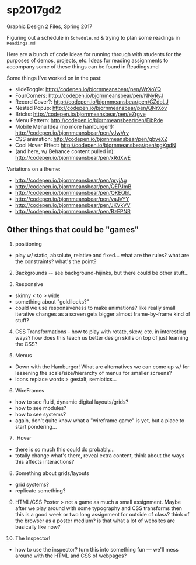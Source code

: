 # sp2017gd2

Graphic Design 2 Files, Spring 2017

Figuring out a schedule in `Schedule.md` & trying to plan some readings in `Readings.md`

Here are a bunch of code ideas for running through with students for the purposes of demos, projects, etc. Ideas for reading assignments to accompany some of these things can be found in Readings.md

Some things I've worked on in the past:

- slideToggle: <http://codepen.io/bjornmeansbear/pen/WrXoYQ>
- FourCorners: <http://codepen.io/bjornmeansbear/pen/NNyRyJ>
- Record Cover?: <http://codepen.io/bjornmeansbear/pen/GZdbLJ>
- Nested Popup: <http://codepen.io/bjornmeansbear/pen/QNrXov>
- Bricks: <http://codepen.io/bjornmeansbear/pen/eZrgve>
- Menu Pattern: <http://codepen.io/bjornmeansbear/pen/EjbRde>
- Mobile Menu Idea (no more hamburger!): <http://codepen.io/bjornmeansbear/pen/yJwVrv>
- CSS animation: <http://codepen.io/bjornmeansbear/pen/gbveXZ>
- Cool Hover Effect: <http://codepen.io/bjornmeansbear/pen/pgKgdN>
- (and here, w/ Behance content pulled in): <http://codepen.io/bjornmeansbear/pen/xRdXwE>

Variations on a theme:

- <http://codepen.io/bjornmeansbear/pen/gryjAg>
- <http://codepen.io/bjornmeansbear/pen/QEPJmB>
- <http://codepen.io/bjornmeansbear/pen/QKEQbL>
- <http://codepen.io/bjornmeansbear/pen/yaJvYY>
- <http://codepen.io/bjornmeansbear/pen/JKVkVV>
- <http://codepen.io/bjornmeansbear/pen/BzEPNR>

## Other things that could be "games"

1. positioning

  - play w/ static, absolute, relative and fixed... what are the rules? what are the constraints? what's the point?

2. Backgrounds -- see background-hijinks, but there could be other stuff...

3. Responsive

  - skinny < to > wide
  - something about "goldilocks?"
  - could we use responsiveness to make animations? like really small iterative changes as a screen gets bigger almost frame-by-frame kind of stuff?

4. CSS Transformations - how to play with rotate, skew, etc. in interesting ways? how does this teach us better design skills on top of just learning the CSS?

5. Menus

  - Down with the Hamburger! What are alternatives we can come up w/ for lessening the scale/size/hierarchy of menus for smaller screens?
  - icons replace words > gestalt, semiotics...

6. WireFrames

  - how to see fluid, dynamic digital layouts/grids?
  - how to see modules?
  - how to see systems?
  - again, don't quite know what a "wireframe game" is yet, but a place to start pondering...

7. :Hover

  - there is so much this could do probably...
  - totally change what's there, reveal extra content, think about the ways this affects interactions?

8. Something about grids/layouts

  - grid systems?
  - replicate something?

9. HTML/CSS Poster > not a game as much a small assignment. Maybe after we play around with some typography and CSS transforms then this is a good week or two long assignment for outside of class? think of the browser as a poster medium? is that what a lot of websites are basically like now?

10. The Inspector!
  - how to use the inspector? turn this into something fun — we'll mess around with the HTML and CSS of webpages?
